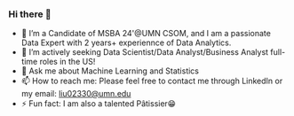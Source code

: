 ### Hi there 👋

- 🔭 I’m a Candidate of MSBA 24'@UMN CSOM, and I am a passionate Data Expert with 2 years+ experiennce of Data Analytics.
- 🌱 I’m actively seeking Data Scientist/Data Analyst/Business Analyst full-time roles in the US!
- 💬 Ask me about Machine Learning and Statistics
- 📫 How to reach me: Please feel free to contact me through LinkedIn or my email: liu02330@umn.edu
- ⚡ Fun fact: I am also a talented Pâtissier😁
<!--
**mandylly/mandylly** is a ✨ _special_ ✨ repository because its `README.md` (this file) appears on your GitHub profile.

Here are some ideas to get you started:

- 🔭 I’m a Candidate of MSBA 24'@UMN CSOM, and I am a passionate Data Expert with 2 years+ experiennce of Data Analytics.
- 🌱 I’m actively seeking Data Scientist/Data Analyst/Business Analyst full-time roles in the US!
- 💬 Ask me about Machine Learning and Statistics
- 📫 How to reach me: Please feel free to contact me through LinkedIn or my email: liu02330@umn.edu
- ⚡ Fun fact: I am also a talented Pâtissier😁
-->
